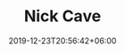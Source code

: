 ---
title: "Nick Cave"
date: 2019-12-23T20:56:42+06:00
type: portfolio
image: "images/projects/text_NickCave/nick_cave_1_fake.svg"
category: ["REAL"]
project_images: ["images/projects/text_NickCave/nick_cave_1_fake.svg"]
---